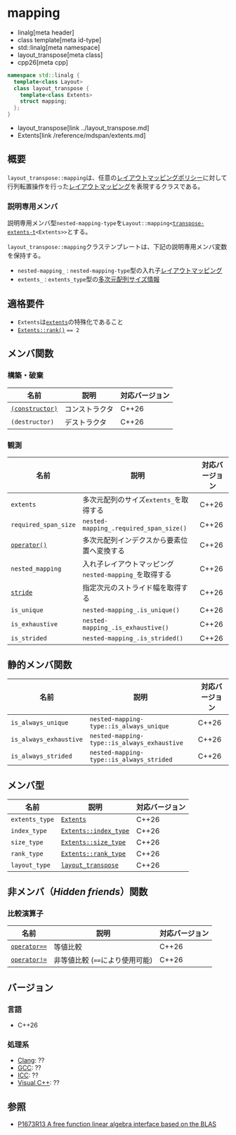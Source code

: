 # mapping
* linalg[meta header]
* class template[meta id-type]
* std::linalg[meta namespace]
* layout_transpose[meta class]
* cpp26[meta cpp]

```cpp
namespace std::linalg {
  template<class Layout>
  class layout_transpose {
    template<class Extents>
    struct mapping;
  };
}
```
* layout_transpose[link ../layout_transpose.md]
* Extents[link /reference/mdspan/extents.md]

## 概要
`layout_transpose::mapping`は、任意の[レイアウトマッピングポリシー](/reference/mdspan/LayoutMappingPolicy.md)に対して行列転置操作を行った[レイアウトマッピング](/reference/mdspan/LayoutMapping.md)を表現するクラスである。

### 説明専用メンバ
説明専用メンバ型`nested-mapping-type`を`Layout::mapping<`[`transpose-extents-t`](transpose-extents.md)`<Extents>>`とする。

`layout_transpose::mapping`クラステンプレートは、下記の説明専用メンバ変数を保持する。

- `nested-mapping_` : `nested-mapping-type`型の入れ子[レイアウトマッピング](/reference/mdspan/LayoutMapping.md)
- `extents_` : `extents_type`型の[多次元配列サイズ情報](/reference/mdspan/extents.md)


## 適格要件
- `Extents`は[`extents`](/reference/mdspan/extents.md)の特殊化であること
- [`Extents::rank()`](/reference/mdspan/extents/rank.md) `== 2`


## メンバ関数
### 構築・破棄

| 名前 | 説明 | 対応バージョン |
|------|------|----------------|
| [`(constructor)`](mapping/op_constructor.md) | コンストラクタ | C++26 |
| `(destructor)` | デストラクタ | C++26 |

### 観測

| 名前 | 説明 | 対応バージョン |
|------|------|----------------|
| `extents` | 多次元配列のサイズ`extents_`を取得する | C++26 |
| `required_span_size` | `nested-mapping_.required_span_size()` | C++26 |
| [`operator()`](mapping/op_call.md) | 多次元配列インデクスから要素位置へ変換する | C++26 |
| `nested_mapping` | 入れ子レイアウトマッピング`nested-mapping_`を取得する | C++26 |
| [`stride`](mapping/stride.md) | 指定次元のストライド幅を取得する | C++26 |
| `is_unique`     | `nested-mapping_.is_unique()` | C++26 |
| `is_exhaustive` | `nested-mapping_.is_exhaustive()` | C++26 |
| `is_strided`    | `nested-mapping_.is_strided()` | C++26 |


## 静的メンバ関数

| 名前 | 説明 | 対応バージョン |
|------|------|----------------|
| `is_always_unique`     | `nested-mapping-type::is_always_unique` | C++26 |
| `is_always_exhaustive` | `nested-mapping-type::is_always_exhaustive` | C++26 |
| `is_always_strided`    | `nested-mapping-type::is_always_strided` | C++26 |


## メンバ型

| 名前 | 説明 | 対応バージョン |
|------|------|----------------|
| `extents_type` | [`Extents`](/reference/mdspan/extents.md) | C++26 |
| `index_type` | [`Extents::index_type`](/reference/mdspan/extents.md) | C++26 |
| `size_type` | [`Extents::size_type`](/reference/mdspan/extents.md) | C++26 |
| `rank_type` | [`Extents::rank_type`](/reference/mdspan/extents.md) | C++26 |
| `layout_type` | [`layout_transpose`](../layout_transpose.md) | C++26 |


## 非メンバ（*Hidden friends*）関数
### 比較演算子

| 名前 | 説明 | 対応バージョン |
|------|------|----------------|
| [`operator==`](mapping/op_equal.md) | 等値比較 | C++26 |
| [`operator!=`](mapping/op_equal.md) | 非等値比較 (`==`により使用可能) | C++26 |


## バージョン
### 言語
- C++26

### 処理系
- [Clang](/implementation.md#clang): ??
- [GCC](/implementation.md#gcc): ??
- [ICC](/implementation.md#icc): ??
- [Visual C++](/implementation.md#visual_cpp): ??


## 参照
- [P1673R13 A free function linear algebra interface based on the BLAS](https://www.open-std.org/jtc1/sc22/wg21/docs/papers/2023/p1673r13.html)

